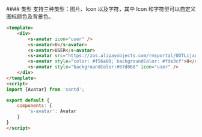 <text lang="cn">
#### 类型
支持三种类型：图片、Icon 以及字符，其中 Icon 和字符型可以自定义图标颜色及背景色。
</text>

```html
<template>
    <div>
        <s-avatar icon="user" />
        <s-avatar>U</s-avatar>
        <s-avatar>USER</s-avatar>
        <s-avatar src="https://zos.alipayobjects.com/rmsportal/ODTLcjxAfvqbxHnVXCYX.png" />
        <s-avatar style="color: #f56a00; backgroundColor: #fde3cf">U</s-avatar>
        <s-avatar style="backgroundColor:#87d068" icon="user" />
    </div>
</template>
<script>
import {Avatar} from 'santd';

export default {
    components: {
        's-avatar': Avatar
    }
}
</script>
```
